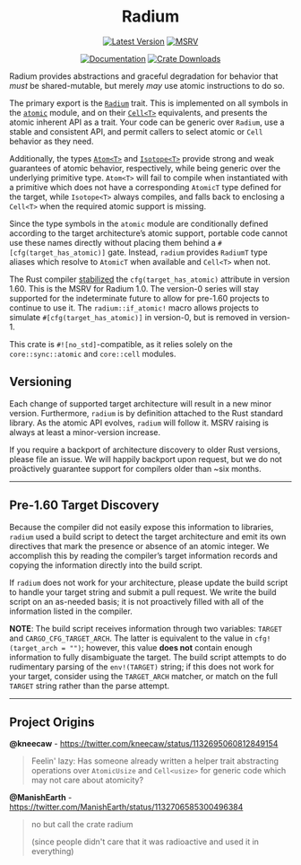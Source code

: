 <div style="text-align: center;" align="center">

# Radium

[![Latest Version][version_img]][crate_link]
[![MSRV][msrv_img]][crate_link]

[![Documentation][docs_img]][docs_link]
[![Crate Downloads][downloads_img]][crate_link]

</div>

Radium provides abstractions and graceful degradation for behavior that *must*
be shared-mutable, but merely *may* use atomic instructions to do so.

The primary export is the [`Radium`] trait. This is implemented on all symbols
in the [`atomic`] module, and on their [`Cell<T>`] equivalents, and presents the
atomic inherent API as a trait. Your code can be generic over `Radium`, use a
stable and consistent API, and permit callers to select atomic or `Cell`
behavior as they need.

Additionally, the types [`Atom<T>`] and [`Isotope<T>`] provide strong and weak
guarantees of atomic behavior, respectively, while being generic over the
underlying primitive type. `Atom<T>` will fail to compile when instantiated with
a primitive which does not have a corresponding `AtomicT` type defined for the
target, while `Isotope<T>` always compiles, and falls back to enclosing a
`Cell<T>` when the required atomic support is missing.

Since the type symbols in the `atomic` module are conditionally defined
according to the target architecture’s atomic support, portable code cannot use
these names directly without placing them behind a `#[cfg(target_has_atomic)]`
gate. Instead, `radium` provides `RadiumT` type aliases which resolve to
`AtomicT` when available and `Cell<T>` when not.

The Rust compiler [stabilized] the `cfg(target_has_atomic)` attribute in version
1.60. This is the MSRV for Radium 1.0. The version-0 series will stay supported
for the indeterminate future to allow for pre-1.60 projects to continue to use
it. The `radium::if_atomic!` macro allows projects to simulate
`#[cfg(target_has_atomic)]` in version-0, but is removed in version-1.

This crate is `#![no_std]`-compatible, as it relies solely on the
`core::sync::atomic` and `core::cell` modules.

## Versioning

Each change of supported target architecture will result in a new minor version.
Furthermore, `radium` is by definition attached to the Rust standard library.
As the atomic API evolves, `radium` will follow it. MSRV raising is always at
least a minor-version increase.

If you require a backport of architecture discovery to older Rust versions,
please file an issue. We will happily backport upon request, but we do not
proäctively guarantee support for compilers older than ~six months.

----

## Pre-1.60 Target Discovery

Because the compiler did not easily expose this information to libraries,
`radium` used a build script to detect the target architecture and emit its own
directives that mark the presence or absence of an atomic integer. We accomplish
this by reading the compiler’s target information records and copying the
information directly into the build script.

If `radium` does not work for your architecture, please update the build script
to handle your target string and submit a pull request. We write the build
script on an as-needed basis; it is not proactively filled with all of the
information listed in the compiler.

**NOTE**: The build script receives information through two variables: `TARGET`
and `CARGO_CFG_TARGET_ARCH`. The latter is equivalent to the value in
`cfg!(target_arch = "")`; however, this value **does not** contain enough
information to fully disambiguate the target. The build script attempts to do
rudimentary parsing of the `env!(TARGET)` string; if this does not work for your
target, consider using the `TARGET_ARCH` matcher, or match on the full `TARGET`
string rather than the parse attempt.

----

## Project Origins

**@kneecaw** - <https://twitter.com/kneecaw/status/1132695060812849154>
> Feelin' lazy: Has someone already written a helper trait abstracting
> operations over `AtomicUsize` and `Cell<usize>` for generic code which may
> not care about atomicity?

**@ManishEarth** - <https://twitter.com/ManishEarth/status/1132706585300496384>
> no but call the crate radium
>
> (since people didn't care that it was radioactive and used it in everything)

<!-- Badges -->
[crate_link]: https://crates.io/crates/raidum "Crates.io package"
[docs_img]: https://img.shields.io/docsrs/radium/latest.svg?style=for-the-badge "Radium documentation badge"
[docs_link]: https://docs.rs/radium "Radium documentation"
[downloads_img]: https://img.shields.io/crates/dv/radium.svg?style=for-the-badge "Crate downloads"
[msrv_img]: https://img.shields.io/badge/MSRV-1.60-f46623?style=for-the-badge&logo=rust "Minimum Supported Rust Version: 1.60"
[version_img]: https://img.shields.io/crates/v/radium?color=f46623&style=for-the-badge "Radium version badge"

<!-- Documentation -->
[`Atom<T>`]: https://docs.rs/radium/latest/radium/types/struct.Atom.html
[`Cell<T>`]: https://doc.rust-lang.org/core/cell/struct.Cell.html
[`Isotope<T>`]: https://docs.rs/radium/latest/radium/types/struct.Isotope.html
[`Radium`]: https://docs.rs/radium/latest/radium/trait.Radium.html
[`atomic`]: https://doc.rust-lang.org/core/sync/atomic

<!-- External links -->
[stabilized]: https://github.com/rust-lang/rust/blob/master/RELEASES.md#version-1600-2022-04-07
